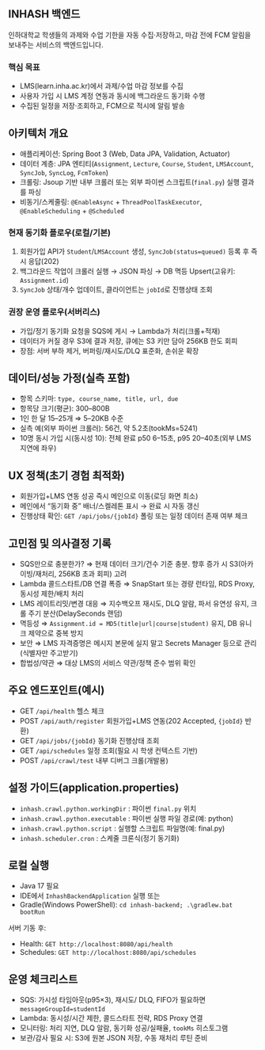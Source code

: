 ## INHASH 백엔드
인하대학교 학생들의 과제와 수업 기한을 자동 수집·저장하고, 마감 전에 FCM 알림을 보내주는 서비스의 백엔드입니다.

### 핵심 목표
- LMS(learn.inha.ac.kr)에서 과제/수업 마감 정보를 수집
- 사용자 가입 시 LMS 계정 연동과 동시에 백그라운드 동기화 수행
- 수집된 일정을 저장·조회하고, FCM으로 적시에 알림 발송

## 아키텍처 개요
- 애플리케이션: Spring Boot 3 (Web, Data JPA, Validation, Actuator)
- 데이터 계층: JPA 엔티티(`Assignment`, `Lecture`, `Course`, `Student`, `LMSAccount`, `SyncJob`, `SyncLog`, `FcmToken`)
- 크롤링: Jsoup 기반 내부 크롤러 또는 외부 파이썬 스크립트(`final.py`) 실행 결과를 파싱
- 비동기/스케줄링: `@EnableAsync` + `ThreadPoolTaskExecutor`, `@EnableScheduling` + `@Scheduled`

### 현재 동기화 플로우(로컬/기본)
1. 회원가입 API가 `Student`/`LMSAccount` 생성, `SyncJob(status=queued)` 등록 후 즉시 응답(202)
2. 백그라운드 작업이 크롤러 실행 → JSON 파싱 → DB 멱등 Upsert(고유키: `Assignment.id`)
3. `SyncJob` 상태/개수 업데이트, 클라이언트는 `jobId`로 진행상태 조회

### 권장 운영 플로우(서버리스)
- 가입/정기 동기화 요청을 SQS에 게시 → Lambda가 처리(크롤+적재)
- 데이터가 커질 경우 S3에 결과 저장, 큐에는 S3 키만 담아 256KB 한도 회피
- 장점: 서버 부하 제거, 버퍼링/재시도/DLQ 표준화, 손쉬운 확장

## 데이터/성능 가정(실측 포함)
- 항목 스키마: `type, course_name, title, url, due`
- 항목당 크기(평균): 300–800B
- 1인 한 달 15–25개 ⇒ 5–20KB 수준
- 실측 예(외부 파이썬 크롤러): 56건, 약 5.2초(tookMs=5241)
- 10명 동시 가입 시(동시성 10): 전체 완료 p50 6–15초, p95 20–40초(외부 LMS 지연에 좌우)

## UX 정책(초기 경험 최적화)
- 회원가입+LMS 연동 성공 즉시 메인으로 이동(로딩 화면 최소)
- 메인에서 “동기화 중” 배너/스켈레톤 표시 → 완료 시 자동 갱신
- 진행상태 확인: `GET /api/jobs/{jobId}` 폴링 또는 일정 데이터 존재 여부 체크

## 고민점 및 의사결정 기록
- SQS만으로 충분한가? ⇒ 현재 데이터 크기/건수 기준 충분. 향후 증가 시 S3(아카이빙/재처리, 256KB 초과 회피) 고려
- Lambda 콜드스타트/DB 연결 폭증 ⇒ SnapStart 또는 경량 런타임, RDS Proxy, 동시성 제한/배치 처리
- LMS 레이트리밋/변경 대응 ⇒ 지수백오프 재시도, DLQ 알람, 파서 유연성 유지, 크롤 주기 분산(DelaySeconds 랜덤)
- 멱등성 ⇒ `Assignment.id = MD5(title|url|course|student)` 유지, DB 유니크 제약으로 중복 방지
- 보안 ⇒ LMS 자격증명은 메시지 본문에 실지 말고 Secrets Manager 등으로 관리(식별자만 주고받기)
- 합법성/약관 ⇒ 대상 LMS의 서비스 약관/정책 준수 범위 확인

## 주요 엔드포인트(예시)
- GET `/api/health` 헬스 체크
- POST `/api/auth/register` 회원가입+LMS 연동(202 Accepted, `{jobId}` 반환)
- GET `/api/jobs/{jobId}` 동기화 진행상태 조회
- GET `/api/schedules` 일정 조회(필요 시 학생 컨텍스트 기반)
- POST `/api/crawl/test` 내부 디버그 크롤(개발용)

## 설정 가이드(application.properties)
- `inhash.crawl.python.workingDir` : 파이썬 `final.py` 위치
- `inhash.crawl.python.executable` : 파이썬 실행 파일 경로(예: python)
- `inhash.crawl.python.script` : 실행할 스크립트 파일명(예: final.py)
- `inhash.scheduler.cron` : 스케줄 크론식(정기 동기화)

## 로컬 실행
- Java 17 필요
- IDE에서 `InhashBackendApplication` 실행 또는
- Gradle(Windows PowerShell): `cd inhash-backend; .\gradlew.bat bootRun`

서버 기동 후:
- Health: `GET http://localhost:8080/api/health`
- Schedules: `GET http://localhost:8080/api/schedules`

## 운영 체크리스트
- SQS: 가시성 타임아웃(p95×3), 재시도/ DLQ, FIFO가 필요하면 `messageGroupId=studentId`
- Lambda: 동시성/시간 제한, 콜드스타트 전략, RDS Proxy 연결
- 모니터링: 처리 지연, DLQ 알람, 동기화 성공/실패율, `tookMs` 히스토그램
- 보관/감사 필요 시: S3에 원본 JSON 저장, 수동 재처리 루틴 준비

